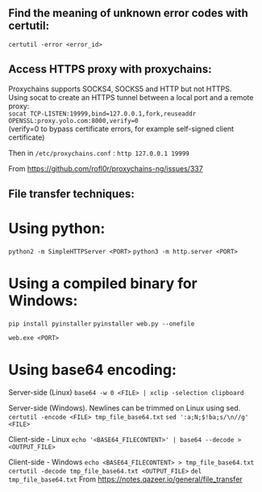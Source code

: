 ## Find the meaning of unknown error codes with certutil:
`certutil -error <error_id>`

## Access HTTPS proxy with proxychains:
Proxychains supports SOCKS4, SOCKS5 and HTTP but not HTTPS.  
Using socat to create an HTTPS tunnel between a local port and a remote proxy:  
`socat TCP-LISTEN:19999,bind=127.0.0.1,fork,reuseaddr OPENSSL:proxy.yolo.com:8000,verify=0`  
(verify=0 to bypass certificate errors, for example self-signed client certificate)  

Then in `/etc/proxychains.conf` :
`http 127.0.0.1 19999`

From <https://github.com/rofl0r/proxychains-ng/issues/337>  

## File transfer techniques:
# Using python:
`python2 -m SimpleHTTPServer <PORT>`
`python3 -m http.server <PORT>`

# Using a compiled binary for Windows:
`pip install pyinstaller`
`pyinstaller web.py --onefile`

`web.exe <PORT>`

# Using base64 encoding:
Server-side (Linux)
`base64 -w 0 <FILE> | xclip -selection clipboard`

Server-side (Windows). Newlines can be trimmed on Linux using sed.
`certutil -encode <FILE> tmp_file_base64.txt`
`sed ':a;N;$!ba;s/\n//g' <FILE>`

Client-side - Linux
`echo '<BASE64_FILECONTENT>' | base64 --decode > <OUTPUT_FILE>`

Client-side - Windows
`echo <BASE64_FILECONTENT> > tmp_file_base64.txt`
`certutil -decode tmp_file_base64.txt <OUTPUT_FILE>`
`del tmp_file_base64.txt`
From <https://notes.qazeer.io/general/file_transfer>  
